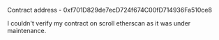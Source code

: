 Contract address - 0xf701D829de7ecD724f674C00fD714936Fa510ce8

I couldn't verify my contract on scroll etherscan as it was under maintenance. 
 
 
